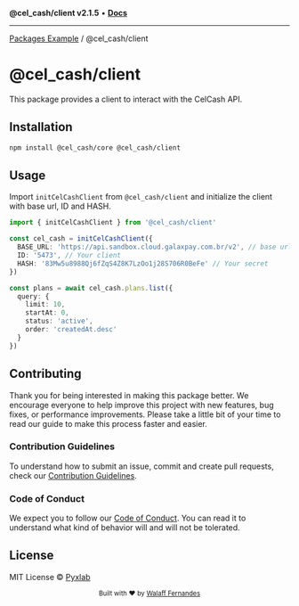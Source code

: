 **@cel_cash/client v2.1.5** • [**Docs**](globals.md)

***

[Packages Example](../../README.md) / @cel\_cash/client

# @cel_cash/client

This package provides a client to interact with the CelCash API.

## Installation

```bash
npm install @cel_cash/core @cel_cash/client
```

## Usage

Import `initCelCashClient` from `@cel_cash/client` and initialize the client with base url, ID and HASH.

```typescript
import { initCelCashClient } from '@cel_cash/client'

const cel_cash = initCelCashClient({
  BASE_URL: 'https://api.sandbox.cloud.galaxpay.com.br/v2', // base url
  ID: '5473', // Your client
  HASH: '83Mw5u8988Qj6fZqS4Z8K7LzOo1j28S706R0BeFe' // Your secret
})

const plans = await cel_cash.plans.list({
  query: {
    limit: 10,
    startAt: 0,
    status: 'active',
    order: 'createdAt.desc'
  }
})
```

## Contributing

Thank you for being interested in making this package better. We encourage everyone to help improve this project with new features, bug fixes, or performance improvements. Please take a little bit of your time to read our guide to make this process faster and easier.

### Contribution Guidelines

To understand how to submit an issue, commit and create pull requests, check our [Contribution Guidelines](/.github/CONTRIBUTING.md).

### Code of Conduct

We expect you to follow our [Code of Conduct](/.github/CODE_OF_CONDUCT.md). You can read it to understand what kind of behavior will and will not be tolerated.

## License

MIT License © [Pyxlab](https://github.com/Pyxlab)

<div align="center">
  <sub>Built with ❤︎ by <a href="https://github.com/lncitador">Walaff Fernandes</a>
</div>
